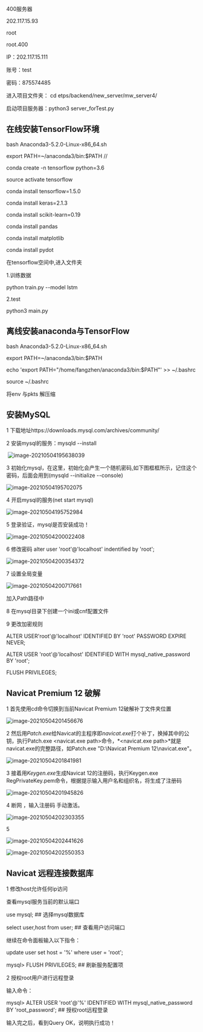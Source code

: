 400服务器

202.117.15.93

root

root.400





IP：202.117.15.111

账号：test

密码：875574485

进入项目文件夹： cd etps/backend/new_server/mw_server4/

启动项目服务器：python3 server_forTest.py

## 在线安装TensorFlow环境

bash Anaconda3-5.2.0-Linux-x86_64.sh 

export PATH=~/anaconda3/bin:$PATH   // 

conda create -n tensorflow python=3.6

source activate tensorflow

conda install  tensorflow=1.5.0

conda install keras=2.1.3

conda install scikit-learn=0.19

conda install pandas

conda install matplotlib

conda install pydot

在tensorflow空间中,进入文件夹

1.训练数据

python train.py --model lstm

2.test

python3 main.py

## 离线安装anaconda与TensorFlow

bash Anaconda3-5.2.0-Linux-x86_64.sh 

export PATH=~/anaconda3/bin:$PATH

echo 'export PATH="/home/fangzhen/anaconda3/bin:$PATH"' >> ~/.bashrc

source ~/.bashrc

将env 与pkts 解压缩



## 安装MySQL

1 下载地址https://downloads.mysql.com/archives/community/

2 安装mysql的服务：mysqld --install

​                    ![image-20210504195638039](项目.assets/image-20210504195638039.png)

3 初始化mysql，在这里，初始化会产生一个随机密码,如下图框框所示，记住这个密码，后面会用到(mysqld --initialize --console)

![image-20210504195702075](项目.assets/image-20210504195702075.png)

4 开启mysql的服务(net start mysql)

![image-20210504195752984](项目.assets/image-20210504195752984.png)

5 登录验证，mysql是否安装成功！

![image-20210504200022408](项目.assets/image-20210504200022408.png)

6 修改密码  alter user 'root'@'localhost' indentified by 'root';

![image-20210504200354372](项目.assets/image-20210504200354372.png)

7 设置全局变量

![image-20210504200717661](项目.assets/image-20210504200717661.png)

加入Path路径中

8 在mysql目录下创建一个ini或cnf配置文件

9 更改加密规则

 ALTER USER'root'@'localhost' IDENTIFIED BY 'root' PASSWORD EXPIRE NEVER;

 ALTER USER 'root'@'localhost' IDENTIFIED WITH mysql_native_password BY 'root';

 FLUSH PRIVILEGES; 

## Navicat Premium 12 破解

1 首先使用cd命令切换到当前Navicat Premium 12破解补丁文件夹位置

![image-20210504201456676](项目.assets/image-20210504201456676.png)

2 然后用*Patch.exe*给Navicat的主程序即*navicat.exe*打个补丁，换掉其中的公钥，执行Patch.exe <navicat.exe path>命令，*<navicat.exe path>*就是navicat.exe的完整路径，如Patch.exe "D:\Navicat Premium 12\navicat.exe"。

![image-20210504201841981](项目.assets/image-20210504201841981.png)



3 接着用*Keygen.exe*生成Navicat 12的注册码，执行Keygen.exe RegPrivateKey.pem命令，根据提示输入用户名和组织名，将生成了注册码

![image-20210504201945826](项目.assets/image-20210504201945826.png)

4 断网 ，输入注册码  手动激活。

![image-20210504202303355](项目.assets/image-20210504202303355.png)

5 

![image-20210504202441626](项目.assets/image-20210504202441626.png)

![image-20210504202550353](项目.assets/image-20210504202550353.png)

## Navicat 远程连接数据库

1 修改host允许任何ip访问

查看mysql服务当前的默认端口

use mysql; ## 选择mysql数据库

select user,host from user; ## 查看用户访问端口

继续在命令面板输入以下指令：

update user set host = '%' where user = 'root';

mysql> FLUSH PRIVILEGES; ## 刷新服务配置项

2  授权root用户进行远程登录

输入命令：

mysql> ALTER USER 'root'@'%' IDENTIFIED WITH mysql_native_password BY 'root_password'; ## 授权root远程登录

输入完之后，看到Query OK，说明执行成功！


